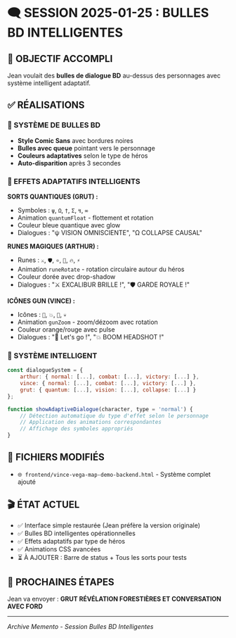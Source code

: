 # 🗨️ SESSION 2025-01-25 : BULLES BD INTELLIGENTES

## 🎯 OBJECTIF ACCOMPLI
Jean voulait des **bulles de dialogue BD** au-dessus des personnages avec système intelligent adaptatif.

## ✅ RÉALISATIONS

### 🎨 SYSTÈME DE BULLES BD
- **Style Comic Sans** avec bordures noires
- **Bulles avec queue** pointant vers le personnage
- **Couleurs adaptatives** selon le type de héros
- **Auto-disparition** après 3 secondes

### 🔮 EFFETS ADAPTATIFS INTELLIGENTS

**SORTS QUANTIQUES (GRUT) :**
- Symboles : `ψ`, `Ω`, `†`, `Σ`, `↯`, `∞`
- Animation `quantumFloat` - flottement et rotation
- Couleur bleue quantique avec glow
- Dialogues : "ψ VISION OMNISCIENTE", "Ω COLLAPSE CAUSAL"

**RUNES MAGIQUES (ARTHUR) :**
- Runes : `⚔️`, `🛡️`, `⭐`, `👑`, `🔥`, `⚡`
- Animation `runeRotate` - rotation circulaire autour du héros
- Couleur dorée avec drop-shadow
- Dialogues : "⚔️ EXCALIBUR BRILLE !", "🛡️ GARDE ROYALE !"

**ICÔNES GUN (VINCE) :**
- Icônes : `🔫`, `💥`, `🎯`, `💀`
- Animation `gunZoom` - zoom/dézoom avec rotation
- Couleur orange/rouge avec pulse
- Dialogues : "🔫 Let's go !", "💥 BOOM HEADSHOT !"

### 🎯 SYSTÈME INTELLIGENT
```javascript
const dialogueSystem = {
    arthur: { normal: [...], combat: [...], victory: [...] },
    vince: { normal: [...], combat: [...], victory: [...] },
    grut: { quantum: [...], vision: [...], collapse: [...] }
};

function showAdaptiveDialogue(character, type = 'normal') {
    // Détection automatique du type d'effet selon le personnage
    // Application des animations correspondantes
    // Affichage des symboles appropriés
}
```

## 🔧 FICHIERS MODIFIÉS
- `🌐 frontend/vince-vega-map-demo-backend.html` - Système complet ajouté

## 🎬 ÉTAT ACTUEL
- ✅ Interface simple restaurée (Jean préfère la version originale)
- ✅ Bulles BD intelligentes opérationnelles
- ✅ Effets adaptatifs par type de héros
- ✅ Animations CSS avancées
- ⏳ À AJOUTER : Barre de status + Tous les sorts pour tests

## 🌟 PROCHAINES ÉTAPES
Jean va envoyer : **GRUT RÉVÉLATION FORESTIÈRES ET CONVERSATION AVEC FORD**

---
*Archive Memento - Session Bulles BD Intelligentes* 